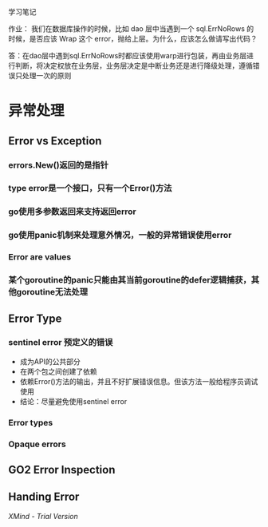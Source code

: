 学习笔记

作业： 我们在数据库操作的时候，比如 dao 层中当遇到一个 sql.ErrNoRows 的时候，是否应该 Wrap 这个 error，抛给上层。为什么，应该怎么做请写出代码？

答：在dao层中遇到sql.ErrNoRows时都应该使用warp进行包装，再由业务层进行判断，将决定权放在业务层，业务层决定是中断业务还是进行降级处理，遵循错误只处理一次的原则

# 异常处理

## Error vs Exception

### errors.New()返回的是指针

### type error是一个接口，只有一个Error()方法

### go使用多参数返回来支持返回error

### go使用panic机制来处理意外情况，一般的异常错误使用error

### Error are values

### 某个goroutine的panic只能由其当前goroutine的defer逻辑捕获，其他goroutine无法处理

## Error Type

### sentinel error 预定义的错误

- 成为API的公共部分
- 在两个包之间创建了依赖
- 依赖Error()方法的输出，并且不好扩展错误信息。但该方法一般给程序员调试使用
- 结论：尽量避免使用sentinel error

### Error types

### Opaque errors

## GO2 Error Inspection

## Handing Error

*XMind - Trial Version*